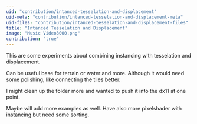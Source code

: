 ```yaml
---
uid: "contribution/intanced-tesselation-and-displacement"
uid-meta: "contribution/intanced-tesselation-and-displacement-meta"
uid-files: "contribution/intanced-tesselation-and-displacement-files"
title: "Intanced Tesselation and Displacement"
image: "Music Video3000.png"
contribution: "true"
---
```


This are some experiments about combining instancing with tesselation and displacement.

Can be useful base for terrain or water and more. Although it would need some polishing, like connecting the tiles better.

I might clean up the folder more and wanted to push it into the dx11 at one point.

Maybe will add more examples as well.
Have also more pixelshader with instancing but need some sorting.

